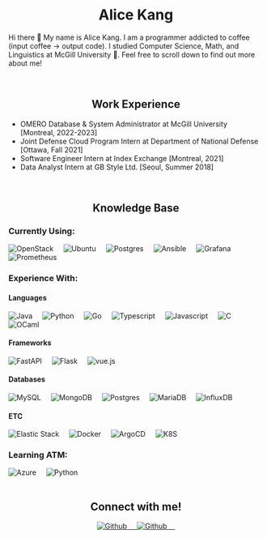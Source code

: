 <h1 align="center"><b> Alice Kang </b></h1>

<p> Hi there 👋 My name is Alice Kang. I am a programmer addicted to coffee (input coffee &rarr; output code). I studied Computer Science, Math, and Linguistics at McGill University 🍁. Feel free to scroll down to find out more about me!</p>
  
<br>

<h2 align="center">Work Experience</h2>

- OMERO Database & System Administrator at McGill University [Montreal, 2022-2023]
- Joint Defense Cloud Program Intern at Department of National Defense [Ottawa, Fall 2021]
- Software Engineer Intern at Index Exchange [Montreal, 2021]
- Data Analyst Intern at GB Style Ltd. [Seoul, Summer 2018]

<br>

<h2 align="center">Knowledge Base</h2>

<h3>Currently Using:</h3>
<div>
    <img src="https://img.shields.io/badge/-OpenStack-black?style=flat-square&amp;logo=openstack" alt="OpenStack">&nbsp;&nbsp;&nbsp;&nbsp;
    <img src="https://img.shields.io/badge/-Ubuntu-black?style=flat-square&amp;logo=ubuntu" alt="Ubuntu">&nbsp;&nbsp;&nbsp;&nbsp;
    <img src="https://img.shields.io/badge/-Postgres-black?style=flat-square&amp;logo=postgresql" alt="Postgres">&nbsp;&nbsp;&nbsp;&nbsp;
    <img src="https://img.shields.io/badge/-Ansible-black?style=flat-square&amp;logo=ansible" alt="Ansible">&nbsp;&nbsp;&nbsp;&nbsp;
    <img src="https://img.shields.io/badge/-Grafana-black?style=flat-square&amp;logo=grafana" alt="Grafana">&nbsp;&nbsp;&nbsp;&nbsp;
    <img src="https://img.shields.io/badge/-Prometheus-black?style=flat-square&amp;logo=prometheus" alt="Prometheus">&nbsp;&nbsp;&nbsp;&nbsp;
</div>
<h3>Experience With:</h3>
<h4>Languages</h4>
<div>
    <img src="https://img.shields.io/badge/-Java-black?style=flat-square&amp;logo=Java" alt="Java">&nbsp;&nbsp;&nbsp;&nbsp;
    <img src="https://img.shields.io/badge/-Python-black?style=flat-square&amp;logo=python" alt="Python">&nbsp;&nbsp;&nbsp;&nbsp;
    <img src="https://img.shields.io/badge/-Go-black?style=flat-square&amp;logo=go" alt="Go">&nbsp;&nbsp;&nbsp;&nbsp;
    <img src="https://img.shields.io/badge/-Typescript-black?style=flat-square&amp;logo=Typescript" alt="Typescript">&nbsp;&nbsp;&nbsp;&nbsp;
    <img src="https://img.shields.io/badge/-Javascript-black?style=flat-square&amp;logo=Javascript" alt="Javascript">&nbsp;&nbsp;&nbsp;&nbsp;
    <img src="https://img.shields.io/badge/-C/C++-black?style=flat-square&amp;logo=c" alt="C">&nbsp;&nbsp;&nbsp;&nbsp;
    <img src="https://img.shields.io/badge/OCaml-black?style=flat-square&amp;logo=ocaml" alt="OCaml">&nbsp;&nbsp;&nbsp;&nbsp;
</div>

<h4>Frameworks</h4>
<div>
    <img src="https://img.shields.io/badge/-FastAPI-black?style=flat-square&amp;logo=fastapi" alt="FastAPI">&nbsp;&nbsp;&nbsp;&nbsp;
    <img src="https://img.shields.io/badge/-Flask-black?style=flat-square&amp;logo=flask" alt="Flask">&nbsp;&nbsp;&nbsp;&nbsp;
    <img src="https://img.shields.io/badge/-Vue.js-black?style=flat-square&amp;logo=vue.js" alt="vue.js">&nbsp;&nbsp;&nbsp;&nbsp;
</div>

<h4>Databases</h4>
<div>
    <img src="https://img.shields.io/badge/-MySQL-black?style=flat-square&amp;logo=mysql" alt="MySQL">&nbsp;&nbsp;&nbsp;&nbsp;
    <img src="https://img.shields.io/badge/-MongoDB-black?style=flat-square&amp;logo=mongodb" alt="MongoDB">&nbsp;&nbsp;&nbsp;&nbsp;
    <img src="https://img.shields.io/badge/-Postgres-black?style=flat-square&amp;logo=postgresql" alt="Postgres">&nbsp;&nbsp;&nbsp;&nbsp;
    <img src="https://img.shields.io/badge/-MariaDB-black?style=flat-square&amp;logo=mariadb" alt="MariaDB">&nbsp;&nbsp;&nbsp;&nbsp;
    <img src="https://img.shields.io/badge/-InfluxDB-black?style=flat-square&amp;logo=influxdb" alt="InfluxDB">&nbsp;&nbsp;&nbsp;&nbsp;
</div>

<h4>ETC</h4>
<div>
    <img src="https://img.shields.io/badge/-Elastic Stack-black?style=flat-square&amp;logo=elasticstack" alt="Elastic Stack">&nbsp;&nbsp;&nbsp;&nbsp;
    <img src="https://img.shields.io/badge/-Docker-black?style=flat-square&amp;logo=docker" alt="Docker">&nbsp;&nbsp;&nbsp;&nbsp;
    <img src="https://img.shields.io/badge/-ArgoCD-black?style=flat-square&amp;logo=argo" alt="ArgoCD">&nbsp;&nbsp;&nbsp;&nbsp;
    <img src="https://img.shields.io/badge/-K8S-black?style=flat-square&amp;logo=kubernetes" alt="K8S">&nbsp;&nbsp;&nbsp;&nbsp;
    
</div>

<h3>Learning ATM:</h3>
<div>
    <img src="https://img.shields.io/badge/-Azure-black?style=flat-square&amp;logo=microsoftazure" alt="Azure">&nbsp;&nbsp;&nbsp;&nbsp;
    <img src="https://img.shields.io/badge/-NLTK-black?style=flat-square&amp;logo=python" alt="Python">&nbsp;&nbsp;&nbsp;&nbsp;
</div>

<!-- <h2 align="center">My Contributions</h2>
<p align="center">
   <table>
      <tr>
       <th>Profile stats  </th>
       <th>Language Contribution</th>
     </tr>
      <tr>
       <td><img alt="Profile Stats" src="https://github-readme-stats.vercel.app/api?username=atykwonderland&show_icons=true&theme=tokyonight"> </td>
       <td><img alt="Top Langs" src="https://github-readme-stats.vercel.app/api/top-langs/?username=atykwonderland&langs_count=10&theme=tokyonight&layout=compact&hide=html"> </td>
     </tr>
   </table>
</p> -->

<br>

<h2 align="center">Connect with me!</h2>
<div align="center">
<a href="https://github.com/atykwonderland">
  <img src="https://img.shields.io/badge/-atykwonderland-black?style=flat-square&amp;logo=github" alt="Github">&nbsp;&nbsp;&nbsp;&nbsp;
</a>
<a href="https://www.linkedin.com/in/alicetaeyikang/">
  <img src="https://img.shields.io/badge/-Alice Kang-black?style=flat-square&amp;logo=LinkedIn" alt="Github">&nbsp;&nbsp;&nbsp;&nbsp;
</a>
</div>
